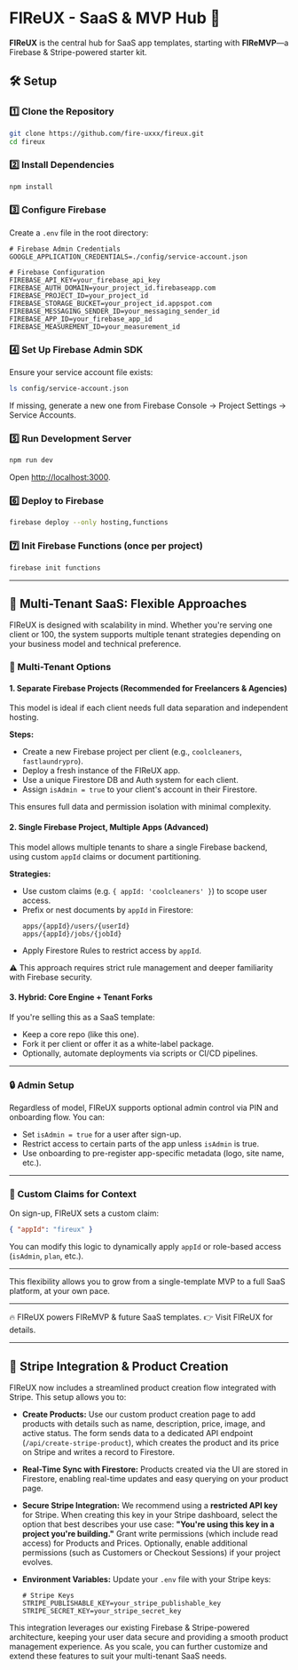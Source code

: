 # FIReUX - SaaS & MVP Hub 🚀

**FIReUX** is the central hub for SaaS app templates, starting with **FIReMVP**—a Firebase & Stripe-powered starter kit.

## 🛠️ Setup

### 1️⃣ Clone the Repository

```sh
git clone https://github.com/fire-uxxx/fireux.git
cd fireux
```

### 2️⃣ Install Dependencies

```sh
npm install
```

### 3️⃣ Configure Firebase

Create a `.env` file in the root directory:

```env
# Firebase Admin Credentials
GOOGLE_APPLICATION_CREDENTIALS=./config/service-account.json

# Firebase Configuration
FIREBASE_API_KEY=your_firebase_api_key
FIREBASE_AUTH_DOMAIN=your_project_id.firebaseapp.com
FIREBASE_PROJECT_ID=your_project_id
FIREBASE_STORAGE_BUCKET=your_project_id.appspot.com
FIREBASE_MESSAGING_SENDER_ID=your_messaging_sender_id
FIREBASE_APP_ID=your_firebase_app_id
FIREBASE_MEASUREMENT_ID=your_measurement_id
```

### 4️⃣ Set Up Firebase Admin SDK

Ensure your service account file exists:

```sh
ls config/service-account.json
```

If missing, generate a new one from Firebase Console → Project Settings → Service Accounts.

### 5️⃣ Run Development Server

```sh
npm run dev
```

Open [http://localhost:3000](http://localhost:3000).

### 6️⃣ Deploy to Firebase

```sh
firebase deploy --only hosting,functions
```

### 7️⃣ Init Firebase Functions (once per project)

```sh
firebase init functions
```

---

## 🧠 Multi-Tenant SaaS: Flexible Approaches

FIReUX is designed with scalability in mind. Whether you're serving one client or 100, the system supports multiple tenant strategies depending on your business model and technical preference.

### 🔀 Multi-Tenant Options

#### 1. **Separate Firebase Projects (Recommended for Freelancers & Agencies)**

This model is ideal if each client needs full data separation and independent hosting.

**Steps:**

- Create a new Firebase project per client (e.g., `coolcleaners`, `fastlaundrypro`).
- Deploy a fresh instance of the FIReUX app.
- Use a unique Firestore DB and Auth system for each client.
- Assign `isAdmin = true` to your client's account in their Firestore.

This ensures full data and permission isolation with minimal complexity.

#### 2. **Single Firebase Project, Multiple Apps (Advanced)**

This model allows multiple tenants to share a single Firebase backend, using custom `appId` claims or document partitioning.

**Strategies:**

- Use custom claims (e.g. `{ appId: 'coolcleaners' }`) to scope user access.
- Prefix or nest documents by `appId` in Firestore:
  ```
  apps/{appId}/users/{userId}
  apps/{appId}/jobs/{jobId}
  ```
- Apply Firestore Rules to restrict access by `appId`.

⚠️ This approach requires strict rule management and deeper familiarity with Firebase security.

#### 3. **Hybrid: Core Engine + Tenant Forks**

If you're selling this as a SaaS template:

- Keep a core repo (like this one).
- Fork it per client or offer it as a white-label package.
- Optionally, automate deployments via scripts or CI/CD pipelines.

---

### 🔒 Admin Setup

Regardless of model, FIReUX supports optional admin control via PIN and onboarding flow. You can:

- Set `isAdmin = true` for a user after sign-up.
- Restrict access to certain parts of the app unless `isAdmin` is true.
- Use onboarding to pre-register app-specific metadata (logo, site name, etc.).

---

### 🧪 Custom Claims for Context

On sign-up, FIReUX sets a custom claim:

```json
{ "appId": "fireux" }
```

You can modify this logic to dynamically apply `appId` or role-based access (`isAdmin`, `plan`, etc.).

---

This flexibility allows you to grow from a single-template MVP to a full SaaS platform, at your own pace.

---

🔥 FIReUX powers FIReMVP & future SaaS templates.
👉 Visit FIReUX for details.


---

## 🚀 Stripe Integration & Product Creation

FIReUX now includes a streamlined product creation flow integrated with Stripe. This setup allows you to:

- **Create Products:** Use our custom product creation page to add products with details such as name, description, price, image, and active status. The form sends data to a dedicated API endpoint (`/api/create-stripe-product`), which creates the product and its price on Stripe and writes a record to Firestore.

- **Real-Time Sync with Firestore:**
  Products created via the UI are stored in Firestore, enabling real-time updates and easy querying on your product page.

- **Secure Stripe Integration:**
  We recommend using a **restricted API key** for Stripe. When creating this key in your Stripe dashboard, select the option that best describes your use case: **"You're using this key in a project you're building."** Grant write permissions (which include read access) for Products and Prices. Optionally, enable additional permissions (such as Customers or Checkout Sessions) if your project evolves.

- **Environment Variables:**
  Update your `.env` file with your Stripe keys:

  ```env
  # Stripe Keys
  STRIPE_PUBLISHABLE_KEY=your_stripe_publishable_key
  STRIPE_SECRET_KEY=your_stripe_secret_key
  ```

This integration leverages our existing Firebase & Stripe-powered architecture, keeping your user data secure and providing a smooth product management experience. As you scale, you can further customize and extend these features to suit your multi-tenant SaaS needs.